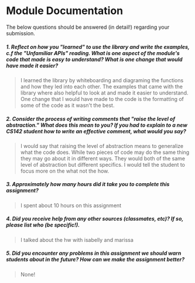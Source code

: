 # Module Documentation

The below questions should be answered (in detail!) regarding your submission.

##### 1. Reflect on how you "learned" to use the library and write the examples, c.f the "Unfamiliar APIs" reading. What is one aspect of the module's code that made is easy to understand? What is one change that would have made it easier?
> I learned the library by whiteboarding and diagraming the functions and how they led into each other. The examples that came with the library where also helpful to look at and made it easier to understand. One change that I would have made to the code
> is the formatting of some of the code as it wasn't the best.


##### 2. Consider the process of writing comments that "raise the level of abstraction." What does this mean to you? If you had to explain to a new CS142 student how to write an effective comment, what would you say? #####
> I would say that raising the level of abstraction means to generalize what the code does. While two pieces of code may do the same thing they may go about it in different ways. They would both of the same level of abstraction but different specifics. 
> I would tell the student to focus more on the what not the how.


##### 3. Approximately how many hours did it take you to complete this assignment? #####
> I spent about 10 hours on this assignment

##### 4. Did you receive help from any other sources (classmates, etc)? If so, please list who (be specific!). #####
> I talked about the hw with isabelly and marissa


##### 5. Did you encounter any problems in this assignment we should warn students about in the future? How can we make the assignment better? #####
> None!
